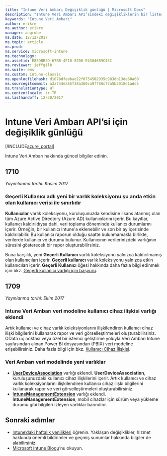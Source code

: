 ```yaml
---
title: "Intune Veri Ambarı Değişiklik günlüğü | Microsoft Docs"
description: "Intune Veri Ambarı API’sindeki değişikliklerin bir listesi."
keywords: "Intune Veri Ambarı"
author: erikre
ms.author: erikre
manager: angrobe
ms.date: 12/12/2017
ms.topic: article
ms.prod: 
ms.service: microsoft-intune
ms.technology: 
ms.assetid: E85DBB2D-67BB-4E10-82D6-E43046B9C43C
ms.reviewer: jeffgilb
ms.suite: ems
ms.custom: intune-classic
ms.openlocfilehash: d1078dfeebae22f0754502935c983db13de60a60
ms.sourcegitcommit: a3a744ea55f38a360ca9f788c77a5b3018d1add5
ms.translationtype: HT
ms.contentlocale: tr-TR
ms.lasthandoff: 12/30/2017
---
```

# <a name="change-log-for-the-intune-data-warehouse-api"></a>Intune Veri Ambarı API’si için değişiklik günlüğü

[!INCLUDE[azure_portal](./includes/azure_portal.md)]

Intune Veri Ambarı hakkında güncel bilgiler edinin.

## <a name="1710"></a>1710
_Yayımlanma tarihi: Kasım 2017_

### <a name="a-new-entity-collection-named-current-user-is-limited-to-currently-active-user-data----1544273---"></a>Geçerli Kullanıcı adlı yeni bir varlık koleksiyonu şu anda etkin olan kullanıcı verisi ile sınırlıdır <!-- 1544273 -->

**Kullanıcılar** varlık koleksiyonu, kuruluşunuzda kendisine lisans atanmış olan tüm Azure Active Directory (Azure AD) kullanıcılarını içerir. Bu kayıtlar, kullanıcı kaldırıldıysa dahi, veri toplama döneminde kullanıcı durumlarını içerir. Örneğin, bir kullanıcı Intune'a eklenebilir ve son bir ay içerisinde kaldırılabilir. Bu kullanıcı raporun olduğu saatte bulunmamakla birlikte, verilerde kullanıcı ve durumu bulunur. Kullanıcının verilerinizdeki varlığının süresini gösterecek bir rapor oluşturabilirsiniz.

Buna karşılık, yeni **Geçerli Kullanıcı** varlık koleksiyonu yalnızca kaldırılmamış olan kullanıcıları içerir. **Geçerli kullanıcı** varlık koleksiyonu yalnızca etkin kullanıcıları içerir. **Geçerli Kullanıcı** öğesi hakkında daha fazla bilgi edinmek için bkz. [Geçerli kullanıcı varlığı için başvuru](reports-ref-current-user.md).

## <a name="1709"></a>1709
_Yayınlanma tarihi: Ekim 2017_

### <a name="user-device-association-entity-collection-added-to-intune-data-warehouse-data-model----1187917---"></a>Intune Veri Ambarı veri modeline kullanıcı cihaz ilişkisi varlığı eklendi <!-- 1187917 -->

Artık kullanıcı ve cihaz varlık koleksiyonlarını ilişkilendiren kullanıcı cihaz ilişki bilgilerini kullanarak rapor ve veri görselleştirmeleri oluşturabilirsiniz. OData uç noktası veya özel bir istemci geliştirme yoluyla Veri Ambarı Intune sayfasından alınan Power BI dosyasından (PBIX) veri modeline erişebilirsiniz. Daha fazla bilgi için bkz. [Kullanıcı Cihaz İlişkisi](reports-ref-user-device.md).

### <a name="new-entities-in-the-in-data-warehouse-data-model----1479526--------"></a>Veri Ambarı veri modelinde yeni varlıklar <!-- 1479526 --><!-- -->

 - [**UserDeviceAssociation**](reports-ref-user-device.md) varlığı eklendi. **UserDeviceAssociation**, kuruluşunuzdaki kullanıcı cihaz ilişkilerini içerir. Artık kullanıcı ve cihaz varlık koleksiyonlarını ilişkilendiren kullanıcı cihaz ilişki bilgilerini kullanarak rapor ve veri görselleştirmeleri oluşturabilirsiniz.  
 - [**IntuneManagementExtension**](reports-ref-intunemanagementextension.md) varlığı eklendi. **IntuneManagementExtension**, mobil cihazlar için sürüm veya yükleme durumu gibi bilgileri izleyen varlıklar barındırır.

## <a name="next-steps"></a>Sonraki adımlar
 - [Intune’daki haftalık yenilikleri](whats-new.md) öğrenin. Yaklaşan değişiklikler, hizmet hakkında önemli bildirimler ve geçmiş sunumlar hakkında bilgiler de alabilirsiniz.
 - [Microsoft Intune Blogu](http://go.microsoft.com/fwlink/?LinkID=273882)’nu okuyun.
